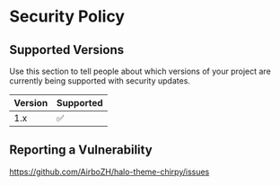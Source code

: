# Security Policy

## Supported Versions

Use this section to tell people about which versions of your project are
currently being supported with security updates.

| Version | Supported          |
| ------- | ------------------ |
|   1.x   | :white_check_mark: |
## Reporting a Vulnerability

https://github.com/AirboZH/halo-theme-chirpy/issues
